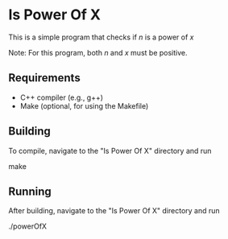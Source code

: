 # Is Power Of X

This is a simple program that checks if <em>n</em> is a power of <em>x</em>

Note: For this program, both <em>n</em> and <em>x</em> must be positive.

## Requirements

- C++ compiler (e.g., g++)
- Make (optional, for using the Makefile)

## Building

To compile, navigate to the "Is Power Of X" directory and run

make

## Running 

After building, navigate to the "Is Power Of X" directory and run

./powerOfX

